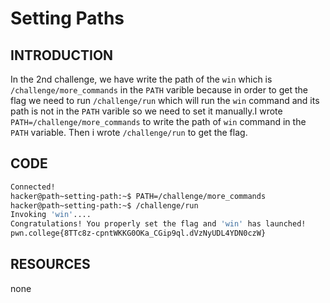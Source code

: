 # Setting Paths
## INTRODUCTION
In the 2nd challenge, we have write the path of the `win` which is `/challenge/more_commands` in the `PATH` varible because in order to get the flag we need to run `/challenge/run` which will run the `win` command and its path is not in the `PATH` varible so we need to set it manually.I wrote  `PATH=/challenge/more_commands`
to write the path of `win` command in the `PATH` variable. Then i wrote `/challenge/run` to get the flag.
## CODE
```BASH
Connected!                                                                        
hacker@path~setting-path:~$ PATH=/challenge/more_commands
hacker@path~setting-path:~$ /challenge/run
Invoking 'win'....
Congratulations! You properly set the flag and 'win' has launched!
pwn.college{8TTc8z-cpntWKKG0OKa_CGip9ql.dVzNyUDL4YDN0czW}
```
## RESOURCES
none
